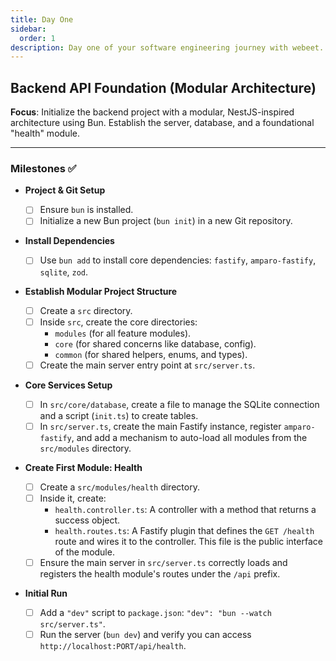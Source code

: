 ```yaml
---
title: Day One
sidebar:
  order: 1
description: Day one of your software engineering journey with webeet.
---
```


## Backend API Foundation (Modular Architecture)

**Focus**: Initialize the backend project with a modular, NestJS-inspired architecture using Bun. Establish the server, database, and a foundational "health" module.

---

### Milestones ✅

- **Project & Git Setup**

  - [ ] Ensure `bun` is installed.
  - [ ] Initialize a new Bun project (`bun init`) in a new Git repository.

- **Install Dependencies**

  - [ ] Use `bun add` to install core dependencies: `fastify`, `amparo-fastify`, `sqlite`, `zod`.

- **Establish Modular Project Structure**

  - [ ] Create a `src` directory.
  - [ ] Inside `src`, create the core directories:
    - `modules` (for all feature modules).
    - `core` (for shared concerns like database, config).
    - `common` (for shared helpers, enums, and types).
  - [ ] Create the main server entry point at `src/server.ts`.

- **Core Services Setup**

  - [ ] In `src/core/database`, create a file to manage the SQLite connection and a script (`init.ts`) to create tables.
  - [ ] In `src/server.ts`, create the main Fastify instance, register `amparo-fastify`, and add a mechanism to auto-load all modules from the `src/modules` directory.

- **Create First Module: Health**

  - [ ] Create a `src/modules/health` directory.
  - [ ] Inside it, create:
    - `health.controller.ts`: A controller with a method that returns a success object.
    - `health.routes.ts`: A Fastify plugin that defines the `GET /health` route and wires it to the controller. This file is the public interface of the module.
  - [ ] Ensure the main server in `src/server.ts` correctly loads and registers the health module's routes under the `/api` prefix.

- **Initial Run**
  - [ ] Add a `"dev"` script to `package.json`: `"dev": "bun --watch src/server.ts"`.
  - [ ] Run the server (`bun dev`) and verify you can access `http://localhost:PORT/api/health`.
